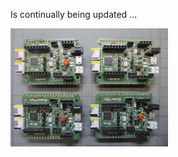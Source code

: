 Is continually being updated ...  

<img src="../Images/IMG_3747_20.jpg" alt="Arduino" width="50%">  
